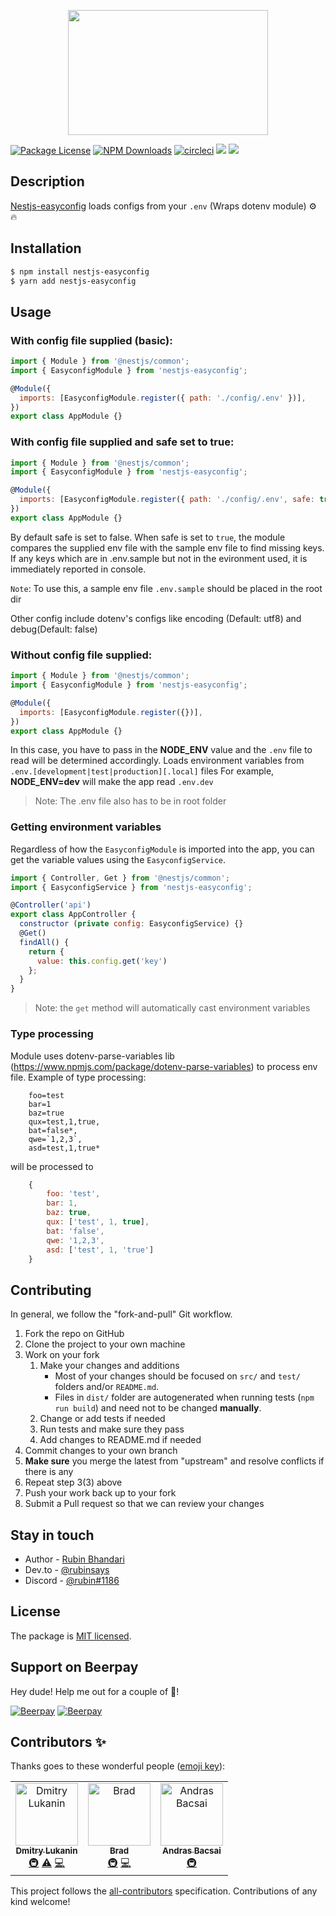 <p align="center">
  <a href="http://github.com/rubiin/nest-easyconfigs/" target="blank"><img src="https://i.imgur.com/BvxL0JR.png" width="320" height="200" alt="" /></a>
</p>

 <p float="left">
<a href="https://www.npmjs.com/package/nestjs-easyconfig"><img src="https://img.shields.io/npm/l/nestjs-easyconfig" alt="Package License" /></a>
<a href="https://www.npmjs.com/package/nestjs-easyconfig"><img src="https://img.shields.io/npm/dw/nestjs-easyconfig" alt="NPM Downloads" /></a>
<a href="https://circleci.com/rubiin/nestjs-easyconfig"><img src="https://circleci.com/gh/rubiin/nestjs-easyconfig/tree/master.svg?style=shield" alt="circleci" /></a>
<a href=""><img src="https://badgen.net/dependabot/dependabot/dependabot-core/?icon=dependabot" /></a>
<a href="https://beerpay.io/rubiin/nestjs-easyconfig"><img src="https://beerpay.io/rubiin/nestjs-easyconfig/badge.svg?style=plastic" /></a>

</p>
 
## Description

[Nestjs-easyconfig](https://github.com/rubiin/nestjs-easyconfig) loads configs from your `.env` (Wraps dotenv module) ⚙️ 🔥

## Installation

```bash
$ npm install nestjs-easyconfig
$ yarn add nestjs-easyconfig
```

## Usage

### With config file supplied (basic):

```javascript
import { Module } from '@nestjs/common';
import { EasyconfigModule } from 'nestjs-easyconfig';

@Module({
  imports: [EasyconfigModule.register({ path: './config/.env' })],
})
export class AppModule {}
```

### With config file supplied and safe set to true:

```javascript
import { Module } from '@nestjs/common';
import { EasyconfigModule } from 'nestjs-easyconfig';

@Module({
  imports: [EasyconfigModule.register({ path: './config/.env', safe: true })],
})
export class AppModule {}
```

By default safe is set to false. When safe is set to `true`, the module compares the supplied env
file with the sample env file to find missing keys. If any keys which are in .env.sample but not in the evironment used, it is immediately reported in console.

`Note`: To use this, a sample env file `.env.sample` should be placed in the root dir


Other config include dotenv's configs like encoding (Default: utf8) and debug(Default: false)

### Without config file supplied:

```javascript
import { Module } from '@nestjs/common';
import { EasyconfigModule } from 'nestjs-easyconfig';

@Module({
  imports: [EasyconfigModule.register({})],
})
export class AppModule {}
```

In this case, you have to pass in the <b>NODE_ENV</b> value and the `.env` file to read will be determined accordingly.
Loads environment variables from `.env.[development|test|production][.local]` files
For example, <b>NODE_ENV=dev</b> will make the app read `.env.dev`

> Note: The .env file also has to be in root folder

### Getting environment variables

Regardless of how the `EasyconfigModule` is imported into the app, you can get the variable values using the `EasyconfigService`.

```javascript
import { Controller, Get } from '@nestjs/common';
import { EasyconfigService } from 'nestjs-easyconfig';

@Controller('api')
export class AppController {
  constructor (private config: EasyconfigService) {}
  @Get()
  findAll() {
    return {
      value: this.config.get('key')
    };
  }
}
```

> Note: the `get` method will automatically cast environment variables

### Type processing
Module uses dotenv-parse-variables lib (https://www.npmjs.com/package/dotenv-parse-variables) to process env file.
Example of type processing:

```
    foo=test
    bar=1
    baz=true
    qux=test,1,true,
    bat=false*,
    qwe=`1,2,3`,
    asd=test,1,true*
```
will be processed to
```javascript
    {
        foo: 'test',
        bar: 1,
        baz: true,
        qux: ['test', 1, true],
        bat: 'false',
        qwe: '1,2,3',
        asd: ['test', 1, 'true']
    }
```


## Contributing

In general, we follow the "fork-and-pull" Git workflow.

1. Fork the repo on GitHub
2. Clone the project to your own machine
3. Work on your fork
    1. Make your changes and additions
        - Most of your changes should be focused on `src/` and `test/` folders and/or `README.md`. 
        - Files in `dist/` folder are autogenerated when running tests (`npm run build`) and need not to be changed **manually**. 
    2. Change or add tests if needed
    3. Run tests and make sure they pass
    4. Add changes to README.md if needed
4. Commit changes to your own branch
5. **Make sure** you merge the latest from "upstream" and resolve conflicts if there is any
6. Repeat step 3(3) above
7. Push your work back up to your fork
8. Submit a Pull request so that we can review your changes

## Stay in touch

- Author - [Rubin Bhandari](https://github.com/rubiin)
- Dev․to - [@rubinsays](https://dev.to/rubiin)
- Discord - [@rubin#1186](https://discordapp.com/)

## License

The package is [MIT licensed](LICENSE).

## Support on Beerpay

Hey dude! Help me out for a couple of :beers:!

[![Beerpay](https://beerpay.io/rubiin/nestjs-easyconfig/badge.svg?style=beer-square)](https://beerpay.io/rubiin/nestjs-easyconfig) [![Beerpay](https://beerpay.io/rubiin/nestjs-easyconfig/make-wish.svg?style=flat-square)](https://beerpay.io/rubiin/nestjs-easyconfig?focus=wish)

## Contributors ✨

Thanks goes to these wonderful people ([emoji key](https://allcontributors.org/docs/en/emoji-key)):

<!-- ALL-CONTRIBUTORS-LIST:START - Do not remove or modify this section -->
<!-- prettier-ignore -->
<table>
  <tr>
    <td align="center"><a href="https://github.com/dlukanin"><img src="https://avatars1.githubusercontent.com/u/875405?v=4" width="100px;" alt="Dmitry Lukanin"/><br /><sub><b>Dmitry Lukanin</b></sub></a><br /><a href="#infra-dlukanin" title="Infrastructure (Hosting, Build-Tools, etc)">🚇</a> <a href="https://github.com/rubiin/nestjs-easyconfig/commits?author=dlukanin" title="Tests">⚠️</a> <a href="https://github.com/rubiin/nestjs-easyconfig/commits?author=dlukanin" title="Code">💻</a></td>
    <td align="center"><a href="https://github.com/bradtaniguchi"><img src="https://avatars3.githubusercontent.com/u/10079147?v=4" width="100px;" alt="Brad"/><br /><sub><b>Brad</b></sub></a><br /><a href="#infra-bradtaniguchi" title="Infrastructure (Hosting, Build-Tools, etc)">🚇</a> <a href="https://github.com/rubiin/nestjs-easyconfig/commits?author=bradtaniguchi" title="Code">💻</a></td>
    <td align="center"><a href="https://coollabs.io"><img src="https://avatars1.githubusercontent.com/u/5845193?v=4" width="100px;" alt="Andras Bacsai"/><br /><sub><b>Andras Bacsai</b></sub></a><br /><a href="#infra-andrasbacsai" title="Infrastructure (Hosting, Build-Tools, etc)">🚇</a></td>
  </tr>
</table>

<!-- ALL-CONTRIBUTORS-LIST:END -->

This project follows the [all-contributors](https://github.com/all-contributors/all-contributors) specification. Contributions of any kind welcome!
